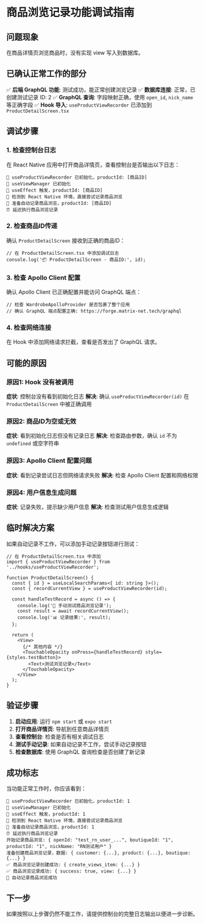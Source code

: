 # 商品浏览记录功能调试指南

## 问题现象
在商品详情页浏览商品时，没有实现 view 写入到数据库。

## 已确认正常工作的部分
✅ **后端 GraphQL 功能**: 测试成功，能正常创建浏览记录
✅ **数据库连接**: 正常，已创建测试记录 ID: 2
✅ **GraphQL 查询**: 字段映射正确，使用 `open_id`, `nick_name` 等正确字段
✅ **Hook 导入**: `useProductViewRecorder` 已添加到 `ProductDetailScreen.tsx`

## 调试步骤

### 1. 检查控制台日志
在 React Native 应用中打开商品详情页，查看控制台是否输出以下日志：

```
🚀 useProductViewRecorder 已初始化，productId: [商品ID]
🔧 useViewManager 已初始化
📱 useEffect 触发，productId: [商品ID]
📱 检测到 React Native 环境，直接尝试记录商品浏览
🎯 准备自动记录商品浏览，productId: [商品ID]
⏰ 延迟执行商品浏览记录
```

### 2. 检查商品ID传递
确认 `ProductDetailScreen` 接收到正确的商品ID：

```tsx
// 在 ProductDetailScreen.tsx 中添加调试日志
console.log('📦 ProductDetailScreen - 商品ID:', id);
```

### 3. 检查 Apollo Client 配置
确认 Apollo Client 已正确配置并能访问 GraphQL 端点：

```tsx
// 检查 WardrobeApolloProvider 是否包裹了整个应用
// 确认 GraphQL 端点配置正确: https://forge.matrix-net.tech/graphql
```

### 4. 检查网络连接
在 Hook 中添加网络请求拦截，查看是否发出了 GraphQL 请求。

## 可能的原因

### 原因1: Hook 没有被调用
**症状**: 控制台没有看到初始化日志
**解决**: 确认 `useProductViewRecorder(id)` 在 `ProductDetailScreen` 中被正确调用

### 原因2: 商品ID为空或无效
**症状**: 看到初始化日志但没有记录日志
**解决**: 检查路由参数，确认 `id` 不为 `undefined` 或空字符串

### 原因3: Apollo Client 配置问题
**症状**: 看到记录尝试日志但网络请求失败
**解决**: 检查 Apollo Client 配置和网络权限

### 原因4: 用户信息生成问题
**症状**: 记录失败，提示缺少用户信息
**解决**: 检查测试用户信息生成逻辑

## 临时解决方案

如果自动记录不工作，可以添加手动记录按钮进行测试：

```tsx
// 在 ProductDetailScreen.tsx 中添加
import { useProductViewRecorder } from '../hooks/useProductViewRecorder';

function ProductDetailScreen() {
  const { id } = useLocalSearchParams<{ id: string }>();
  const { recordCurrentView } = useProductViewRecorder(id);
  
  const handleTestRecord = async () => {
    console.log('🧪 手动测试商品浏览记录');
    const result = await recordCurrentView();
    console.log('📊 记录结果:', result);
  };
  
  return (
    <View>
      {/* 其他内容 */}
      <TouchableOpacity onPress={handleTestRecord} style={styles.testButton}>
        <Text>测试浏览记录</Text>
      </TouchableOpacity>
    </View>
  );
}
```

## 验证步骤

1. **启动应用**: 运行 `npm start` 或 `expo start`
2. **打开商品详情页**: 导航到任意商品详情页
3. **查看控制台**: 检查是否有相关调试日志
4. **测试手动记录**: 如果自动记录不工作，尝试手动记录按钮
5. **检查数据库**: 使用 GraphQL 查询检查是否创建了新记录

## 成功标志

当功能正常工作时，你应该看到：

```
🚀 useProductViewRecorder 已初始化，productId: 1
🔧 useViewManager 已初始化  
📱 useEffect 触发，productId: 1
📱 检测到 React Native 环境，直接尝试记录商品浏览
🎯 准备自动记录商品浏览，productId: 1
⏰ 延迟执行商品浏览记录
开始记录商品浏览: { openId: "test_rn_user_...", boutiqueId: "1", productId: "1", nickName: "RN测试用户" }
准备创建商品浏览记录，数据: { customer: {...}, product: {...}, boutique: {...} }
✅ 商品浏览记录创建成功: { create_views_item: {...} }
✅ 商品浏览记录成功: { success: true, view: {...} }
🎉 自动记录商品浏览成功
```

## 下一步
如果按照以上步骤仍然不能工作，请提供控制台的完整日志输出以便进一步诊断。